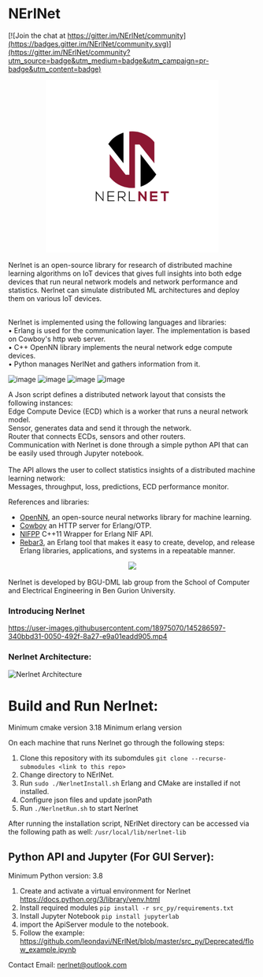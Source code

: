 # NErlNet

[![Join the chat at https://gitter.im/NErlNet/community](https://badges.gitter.im/NErlNet/community.svg)](https://gitter.im/NErlNet/community?utm_source=badge&utm_medium=badge&utm_campaign=pr-badge&utm_content=badge)

<p align="center">
  <img src="Nerlnet_logo.jpg" width="350" title="NerlNet">
</p>

Nerlnet is an open-source library for research of distributed machine learning algorithms on IoT devices that gives full insights into both edge devices that run neural network models and network performance and statistics. Nerlnet can simulate distributed ML architectures and deploy them on various IoT devices. <br><br>

Nerlnet is implemented using the following languages and libraries: <br>
• Erlang is used for the communication layer. The implementation is based on Cowboy's http web server. <br>
• C++ OpenNN library implements the neural network edge compute devices.<br>
• Python manages NerlNet and gathers information from it. <br>

![image](https://user-images.githubusercontent.com/18975070/144730156-5bd03ad7-fc5f-45e9-8b4e-62d582af2200.png) 
![image](https://user-images.githubusercontent.com/18975070/144730182-c535b20a-a5f9-4d4f-8632-77d49732f17f.png) 
![image](https://user-images.githubusercontent.com/18975070/144730189-4bad4fba-e559-45a6-b163-d3e5d7d87e1f.png) 
![image](https://user-images.githubusercontent.com/18975070/144730205-5a665819-4be0-40aa-88e5-868ba99aab17.png)
 
A Json script defines a distributed network layout that consists the following instances:  <br>
Edge Compute Device (ECD) which is a worker that runs a neural network model. <br>
Sensor, generates data and send it through the network. <br>
Router that connects ECDs, sensors and other routers. <br>
Communication with Nerlnet is done through a simple python API that can be easily used through Jupyter notebook.  <br> <br>
The API allows the user to collect statistics insights of a distributed machine learning network: <br>
Messages, throughput, loss, predictions, ECD performance monitor.

References and libraries:
- [OpenNN](https://www.opennn.net/), an open-source neural networks library for machine learning. <br>
- [Cowboy](https://github.com/ninenines/cowboy) an HTTP server for Erlang/OTP.<br>
- [NIFPP](https://github.com/goertzenator/nifpp) C++11 Wrapper for Erlang NIF API.<br> 
- [Rebar3](https://github.com/erlang/rebar3), an Erlang tool that makes it easy to create, develop, and release Erlang libraries, applications, and systems in a repeatable manner.

<p align="center"> <img src="https://user-images.githubusercontent.com/18975070/145023471-eb02efa1-01e5-4d7e-9b8d-697252e51568.png" width="120"> </p>
Nerlnet is developed by BGU-DML lab group from the School of Computer and Electrical Engineering in Ben Gurion University. <br>

### Introducing Nerlnet


https://user-images.githubusercontent.com/18975070/145286597-340bbd31-0050-492f-8a27-e9a01eadd905.mp4


### Nerlnet Architecture:
![Nerlnet Architecture](https://user-images.githubusercontent.com/18975070/141692829-f0cdca7d-96d1-43b0-920a-5821a14242f7.jpg)

# Build and Run Nerlnet:
Minimum cmake version 3.18
Minimum erlang version 

On each machine that runs Nerlnet go through the following steps: 
1. Clone this repository with its subomdules ```git clone --recurse-submodules <link to this repo>```
2. Change directory to NErlNet.
3. Run ```sudo ./NerlnetInstall.sh```  Erlang and CMake are installed if not installed.
4. Configure json files and update jsonPath
5. Run ```./NerlnetRun.sh``` to start Nerlnet

After running the installation script, NErlNet directory can be accessed via the following path as well: 
```/usr/local/lib/nerlnet-lib```

## Python API and Jupyter (For GUI Server): 
Minimum Python version: 3.8

1. Create and activate a virtual environment for Nerlnet https://docs.python.org/3/library/venv.html
2. Install required modules ```pip install -r src_py/requirements.txt```
3. Install Jupyter Notebook ```pip install jupyterlab```
4. import the ApiServer module to the notebook. 
5. Follow the example: https://github.com/leondavi/NErlNet/blob/master/src_py/Deprecated/flow_example.ipynb 

Contact Email: nerlnet@outlook.com 
